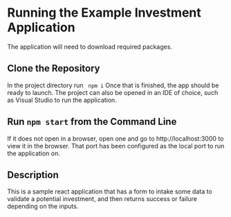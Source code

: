 # Running the Example Investment Application
The application will need to download required packages.

## Clone the Repository
In the project directory run ``` npm i```
Once that is finished, the app should be ready to launch. 
The project can also be opened in an IDE of choice, such as Visual Studio to run the application.

## Run ``` npm start ``` from the Command Line
If it does not open in a browser, open one and go to http://localhost:3000 to view it in the browser. That port has been configured as the local port to run the application on.

## Description
This is a sample react application that has a form to intake some data to validate a potential investment, and then returns success or failure depending on the inputs.
